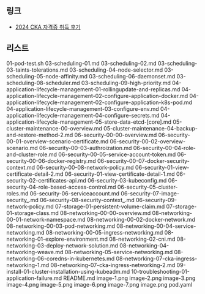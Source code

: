 ## 링크

- [2024 CKA 자격증 취득 후기](https://wimoney.tistory.com/entry/2024-CKA-%EC%9E%90%EA%B2%A9%EC%A6%9D-%EC%B7%A8%EB%93%9D-%ED%9B%84%EA%B8%B0)

## 리스트

01-pod-test.sh
03-scheduling-01.md
03-scheduling-02.md
03-scheduling-03-taints-tolerations.md
03-scheduling-04-node-selector.md
03-scheduling-05-node-affinity.md
03-scheduling-06-daemonset.md
03-scheduling-08-scheduler.md
03-scheduling-09-high-priority.md
04-application-lifecycle-management-01-rollingupdate-and-replicas.md
04-application-lifecycle-management-02-configure-application-docker.md
04-application-lifecycle-management-02-configure-application-k8s-pod.md
04-application-lifecycle-management-03-configure-env.md
04-application-lifecycle-management-04-configure-secrets.md
04-application-lifecycle-management-05-store-data-etcd-[core].md
05-cluster-maintenance-00-overview.md
05-cluster-maintenance-04-backup-and-restore-method-2.md
06-security-00-00-overview.md
06-security-00-01-overview-scenario-certificate.md
06-security-00-02-overview-scenario.md
06-security-00-03-authroization.md
06-security-00-04-role-and-cluster-role.md
06-security-00-05-service-account-token.md
06-security-00-06-docker-registry.md
06-security-00-07-docker-security-context.md
06-security-00-08-network-policy.md
06-security-01-view-certificate-detail-2.md
06-security-01-view-çertificate-detail-1.md
06-security-02-certificates-api.md
06-security-03-kubeconfig.md
06-security-04-role-based-access-control.md
06-security-05-cluster-roles.md
06-security-06-serviceaccount.md
06-security-07-image-security_.md
06-security-08-security-context_.md
06-security-09-network-policy.md
07-storage-01-persistent-volume-claim.md
07-storage-01-storage-class.md
08-networking-00-00-overview.md
08-networking-00-01-network-namespace.md
08-networking-00-02-docker-network.md
08-networking-00-03-pod-networking.md
08-networking-00-04-service-networking.md
08-networking-00-05-ingress-networking.md
08-networking-01-explore-environment.md
08-networking-02-cni.md
08-networking-03-deploy-network-solution.md
08-networking-04-networking-weave.md
08-networking-05-service-networking.md
08-networking-06-coredns-in-kubernetes.md
08-networking-07-cka-ingress-networking-1.md
08-networking-07-cka-ingress-networking-2.md
09-install-01-cluster-installation-using-kubeadm.md
10-troubleshooting-01-application-failure.md
README.md
image-1.png
image-2.png
image-3.png
image-4.png
image-5.png
image-6.png
image-7.png
image.png
pod.yaml
